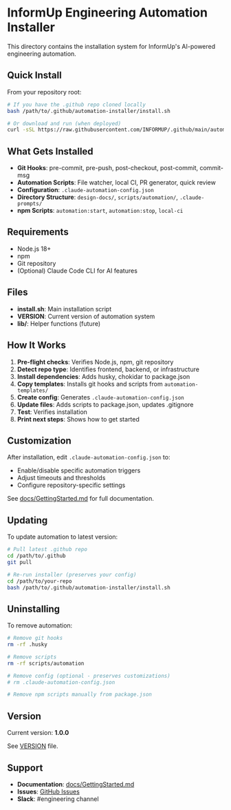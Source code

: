 # InformUp Engineering Automation Installer

This directory contains the installation system for InformUp's AI-powered engineering automation.

## Quick Install

From your repository root:

```bash
# If you have the .github repo cloned locally
bash /path/to/.github/automation-installer/install.sh

# Or download and run (when deployed)
curl -sSL https://raw.githubusercontent.com/INFORMUP/.github/main/automation-installer/install.sh | bash
```

## What Gets Installed

- **Git Hooks**: pre-commit, pre-push, post-checkout, post-commit, commit-msg
- **Automation Scripts**: File watcher, local CI, PR generator, quick review
- **Configuration**: `.claude-automation-config.json`
- **Directory Structure**: `design-docs/`, `scripts/automation/`, `.claude-prompts/`
- **npm Scripts**: `automation:start`, `automation:stop`, `local-ci`

## Requirements

- Node.js 18+
- npm
- Git repository
- (Optional) Claude Code CLI for AI features

## Files

- **install.sh**: Main installation script
- **VERSION**: Current version of automation system
- **lib/**: Helper functions (future)

## How It Works

1. **Pre-flight checks**: Verifies Node.js, npm, git repository
2. **Detect repo type**: Identifies frontend, backend, or infrastructure
3. **Install dependencies**: Adds husky, chokidar to package.json
4. **Copy templates**: Installs git hooks and scripts from `automation-templates/`
5. **Create config**: Generates `.claude-automation-config.json`
6. **Update files**: Adds scripts to package.json, updates .gitignore
7. **Test**: Verifies installation
8. **Print next steps**: Shows how to get started

## Customization

After installation, edit `.claude-automation-config.json` to:

- Enable/disable specific automation triggers
- Adjust timeouts and thresholds
- Configure repository-specific settings

See [docs/GettingStarted.md](../docs/GettingStarted.md) for full documentation.

## Updating

To update automation to latest version:

```bash
# Pull latest .github repo
cd /path/to/.github
git pull

# Re-run installer (preserves your config)
cd /path/to/your-repo
bash /path/to/.github/automation-installer/install.sh
```

## Uninstalling

To remove automation:

```bash
# Remove git hooks
rm -rf .husky

# Remove scripts
rm -rf scripts/automation

# Remove config (optional - preserves customizations)
# rm .claude-automation-config.json

# Remove npm scripts manually from package.json
```

## Version

Current version: **1.0.0**

See [VERSION](./VERSION) file.

## Support

- **Documentation**: [docs/GettingStarted.md](../docs/GettingStarted.md)
- **Issues**: [GitHub Issues](https://github.com/INFORMUP/.github/issues)
- **Slack**: #engineering channel
